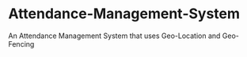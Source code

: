 # Attendance-Management-System
An Attendance Management System that uses Geo-Location and Geo-Fencing
